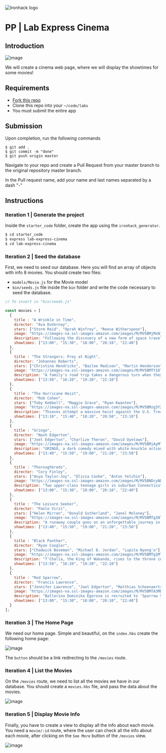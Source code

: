 ![Ironhack logo](https://i.imgur.com/1QgrNNw.png)

# PP | Lab Express Cinema

## Introduction

![image](https://user-images.githubusercontent.com/23629340/36983687-49a3d64e-2093-11e8-8b86-b11813f0cdba.png)

We will create a cinema web page, where we will display the showtimes for some movies!

## Requirements

- [Fork this repo](https://guides.github.com/activities/forking/)
- Clone this repo into your `~/code/labs`
- You must submit the entire app

## Submission

Upon completion, run the following commands
```
$ git add .
$ git commit -m "done"
$ git push origin master
```
Navigate to your repo and create a Pull Request from your master branch to the original repository master branch.

In the Pull request name, add your name and last names separated by a dash "-"

## Instructions

### Iteration 1 | Generate the project

Inside the  `starter_code` folder, create the app using the  `ironhack_generator`. 

```bash
$ cd starter_code
$ express lab-express-cinema
$ cd lab-express-cinema
```

### Iteration 2 | Seed the database

First, we need to seed our database. Here you will find an array of objects with info 8 movies. You should create two files:
- `models/Movie.js` for the Movie model
- `bin/seeds.js` file inside the `bin` folder and write the code necessary to seed the database.



```javascript
// To insert in "bin/seeds.js"

const movies = [
  {
    title : "A Wrinkle in Time",
    director: "Ava DuVernay",
    stars: ["Storm Reid", "Oprah Winfrey", "Reese Witherspoon"],
    image: "https://images-na.ssl-images-amazon.com/images/M/MV5BMjMxNjQ5MTI3MV5BMl5BanBnXkFtZTgwMjQ2MTAyNDM@._V1_UX182_CR0,0,182,268_AL_.jpg",
    description: "Following the discovery of a new form of space travel as well as Meg's father's disappearance, she, her brother, and her friend must join three magical beings - Mrs. Whatsit, Mrs. Who, and Mrs. Which - to travel across the universe to rescue him from a terrible evil.",
    showtimes: ["13:00", "15:30", "18:00", "20:10", "22:40"]
  },
  {
    title : "The Strangers: Prey at Night",
    director: "Johannes Roberts",
    stars: ["Christina Hendricks", "Bailee Madison", "Martin Henderson"],
    image: "https://images-na.ssl-images-amazon.com/images/M/MV5BMTY1OTIwODgzMV5BMl5BanBnXkFtZTgwMzUyMDgzNDM@._V1_UX182_CR0,0,182,268_AL_.jpg",
    description: "A family's road trip takes a dangerous turn when they arrive at a secluded mobile home park to stay with some relatives and find it mysteriously deserted. Under the cover of darkness, three masked psychopaths pay them a visit to test the family's every limit as they struggle to survive.",
    showtimes: ["13:50", "16:20", "19:20", "22:10"]
  },
  {
    title : "The Hurricane Heist",
    director: "Rob Cohen",
    stars: ["Toby Kebbell", "Maggie Grace", "Ryan Kwanten"],
    image: "https://images-na.ssl-images-amazon.com/images/M/MV5BMzg3Y2MyNjgtMzk4ZS00OTU3LWEwZmMtN2Y0NTdlZjU0NGFiXkEyXkFqcGdeQXVyMTMxODk2OTU@._V1_UX182_CR0,0,182,268_AL_.jpg",
    description: "Thieves attempt a massive heist against the U.S. Treasury as a Category 5 hurricane approaches one of its Mint facilities.",
    showtimes: ["13:10", "15:40", "18:20", "20:50", "23:10"]
  },
  {
    title : "Gringo",
    director: "Nash Edgerton",
    stars: ["Joel Edgerton", "Charlize Theron", "David Oyelowo"],
    image: "https://images-na.ssl-images-amazon.com/images/M/MV5BMjAyMTk2MTQ3Ml5BMl5BanBnXkFtZTgwNDQ2ODE0NDM@._V1_UX182_CR0,0,182,268_AL_.jpg",
    description: "GRINGO, a dark comedy mixed with white-knuckle action and dramatic intrigue, explores the battle of survival for businessman Harold Soyinka (David Oyelowo) when he finds himself crossing the line from law-abiding citizen to wanted criminal.",
    showtimes: ["13:40", "15:50", "19:00", "21:20", "23:50"]
  },
  {
    title : "Thoroughbreds",
    director: "Cory Finley",
    stars: ["Anya Taylor-Joy", "Olivia Cooke", "Anton Yelchin"],
    image: "https://images-na.ssl-images-amazon.com/images/M/MV5BNDcyNDA4NDAzN15BMl5BanBnXkFtZTgwODQxMDQ5NDM@._V1_UX182_CR0,0,182,268_AL_.jpg",
    description: "Two upper-class teenage girls in suburban Connecticut rekindle their unlikely friendship after years of growing apart. Together, they hatch a plan to solve both of their problems-no matter what the cost.",
    showtimes: ["13:00", "15:30", "18:00", "20:10", "22:40"]
  },
  {
    title : "The Leisure Seeker",
    director: "Paolo Virzì",
    stars: ["Helen Mirren", "Donald Sutherland", "Janel Moloney"],
    image: "https://images-na.ssl-images-amazon.com/images/M/MV5BMTg1NTg2MzcyNF5BMl5BanBnXkFtZTgwNjMwMDIzNDM@._V1_UX182_CR0,0,182,268_AL_.jpg",
    description: "A runaway couple goes on an unforgettable journey in the faithful old RV they call The Leisure Seeker, traveling from Boston to The Ernest Hemingway Home in Key West. They recapture their passion for life and their love for each other on a road trip that provides revelation and surprise right up to the very end.",
    showtimes: ["13:40", "15:50", "19:00", "21:20", "23:50"]
  },
  {
    title : "Black Panther",
    director: "Ryan Coogler",
    stars: ["Chadwick Boseman", "Michael B. Jordan", "Lupita Nyong'o"],
    image: "https://images-na.ssl-images-amazon.com/images/M/MV5BMTg1MTY2MjYzNV5BMl5BanBnXkFtZTgwMTc4NTMwNDI@._V1_UX182_CR0,0,182,268_AL_.jpg",
    description: "T'Challa, the King of Wakanda, rises to the throne in the isolated, technologically advanced African nation, but his claim is challenged by a vengeful outsider who was a childhood victim of T'Challa's father's mistake.",
    showtimes: ["13:50", "16:20", "19:20", "22:10"]
  },
  {
    title : "Red Sparrow",
    director: "Francis Lawrence",
    stars: ["Jennifer Lawrence", "Joel Edgerton", "Matthias Schoenaerts"],
    image: "https://images-na.ssl-images-amazon.com/images/M/MV5BMTA3MDkxOTc4NDdeQTJeQWpwZ15BbWU4MDAxNzgyNTQz._V1_UX182_CR0,0,182,268_AL_.jpg",
    description: "Ballerina Dominika Egorova is recruited to 'Sparrow School,' a Russian intelligence service where she is forced to use her body as a weapon. Her first mission, targeting a C.I.A. agent, threatens to unravel the security of both nations.",
    showtimes: ["13:00", "15:30", "18:00", "20:10", "22:40"]
  }
];
```

### Iteration 3 | The Home Page

We need our home page. Simple and beautiful, on the `index.hbs` create the following home page:

![image](https://user-images.githubusercontent.com/23629340/36986664-acd6af14-209a-11e8-816d-b62417239c53.png)

The `button` should be a link redirecting to the `/movies` route.

### Iteration 4 | List the Movies

On the `/movies` route, we need to list all the movies we have in our database. You should create a `movies.hbs` file, and pass the data about the movies.

![image](https://user-images.githubusercontent.com/23629340/36986832-240fe492-209b-11e8-94de-a7334af41076.png)

### Iteration 5 | Display Movie Info

Finally, you have to create a view to display all the info about each movie. You need a `movie/:id` route, where the user can check all the info about each movie, after clicking on the `See More` button of the `/movies` view.

![image](https://user-images.githubusercontent.com/23629340/36986933-6f8060b4-209b-11e8-8571-496914f9ae96.png)


